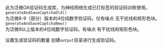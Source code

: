 此为泛微OA验证码生成库，为神经网络生成已打标签的验证码训练使用。    
`generateAndSaveCaptchaOld()`    
为泛微8-9（部分）版本的4位纯数字验证码，仅有噪点 无干扰线和矩形色块。  
`generateAndSaveCaptchaNew()`  
为泛微9以上版本的4位纯数字验证码，有噪点 有干扰线和矩形色块。 

设置生成验证码的数量 创建`output`目录进行生成验证码。  

